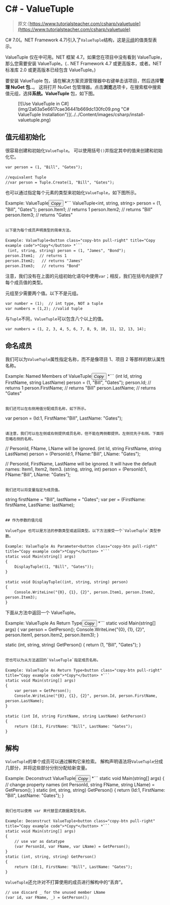 # C# - ValueTuple

> 原文:[https://www.tutorialsteacher.com/csharp/valuetuple](https://www.tutorialsteacher.com/csharp/valuetuple)

C# 7.0(。NET Framework 4.7)引入了`ValueTuple`结构，这是[元组](/csharp/csharp-tuple)的值类型表示。

ValueTuple 仅在中可用。NET 框架 4.7。如果您在项目中没有看到 ValueTuple，那么您需要安装 ValueTuple。(.. NET Framework 4.7 或更高版本，或者。NET 标准库 2.0 或更高版本已经包含 ValueTuple。)

要安装 ValueTuple 包，请在解决方案资源管理器中右键单击该项目，然后选择**管理 NuGet 包..**。 这将打开 NuGet 包管理器。点击**浏览**选项卡，在搜索框中搜索值元组，选择**系统。ValueTuple** 包，如下图。

<figure>[![Use ValueTuple in C#](img/2a63a5e6617cae36441b669dc130fc09.png "C# ValueTuple Installation")](../../Content/images/csharp/install-valuetuple.png) </figure>

## 值元组初始化

很容易创建和初始化`ValueTuple`。 可以使用括号`()`并指定其中的值来创建和初始化它。

```
var person = (1, "Bill", "Gates");

//equivalent Tuple
//var person = Tuple.Create(1, "Bill", "Gates"); 
```

也可以通过指定每个元素的类型来初始化`ValueTuple`，如下图所示。

Example: ValueTuple<button class="copy-btn pull-right" title="Copy example code">*Copy*</button> *```
ValueTuple<int, string, string> person = (1, "Bill", "Gates");
person.Item1;  // returns 1
person.Item2;   // returns "Bill"
person.Item3;   // returns "Gates" 
```

以下是为每个成员声明类型的简单方法。

Example: ValueTuple<button class="copy-btn pull-right" title="Copy example code">*Copy*</button> *```
 (int, string, string) person = (1, "James", "Bond");
person.Item1;  // returns 1
person.Item2;   // returns "James"
person.Item3;   // returns "Bond" 
```

注意，我们没有在上面的元组初始化语句中使用`var`；相反，我们在括号内提供了每个成员值的类型。

元组至少需要两个值。以下不是元组。

```
var number = (1);  // int type, NOT a tuple
var numbers = (1,2); //valid tuple 
```

与`Tuple`不同，`ValueTuple`可以包含八个以上的值。

```
var numbers = (1, 2, 3, 4, 5, 6, 7, 8, 9, 10, 11, 12, 13, 14); 
```

## 命名成员

我们可以为`ValueTuple`属性指定名称，而不是像项目 1、项目 2 等那样的默认属性名称。

Example: Named Members of ValueTuple<button class="copy-btn pull-right" title="Copy example code">*Copy*</button> *```
(int Id, string FirstName, string LastName) person = (1, "Bill", "Gates");
person.Id;   // returns 1
person.FirstName;  // returns "Bill"
person.LastName; // returns "Gates" 
```

我们还可以在右侧用值分配成员名称，如下所示。

```
var person = (Id:1, FirstName:"Bill", LastName: "Gates"); 
```

请注意，我们可以在左侧或右侧提供成员名称，但不能在两侧都提供。左侧优先于右侧。下面将忽略右侧的名称。

```
// PersonId, FName, LName will be ignored.
(int Id, string FirstName, string LastName) person = (PersonId:1, FName:"Bill", LName: "Gates");

// PersonId, FirstName, LastName will be ignored. It will have the default names: Item1, Item2, Item3.
(string, string, int) person = (PersonId:1, FName:"Bill", LName: "Gates"); 
```

我们还可以将变量指定为成员值。

```
string firstName = "Bill", lastName = "Gates";
var per = (FirstName: firstName, LastName: lastName); 
```

## 作为参数的值元组

ValueType 也可以是方法的参数类型或返回类型。以下方法接受一个`ValueTuple`类型参数。

Example: ValueTuple As Parameter<button class="copy-btn pull-right" title="Copy example code">*Copy*</button> *```
static void Main(string[] args)
{
    DisplayTuple((1, "Bill", "Gates"));
}

static void DisplayTuple((int, string, string) person)
{
    Console.WriteLine("{0}, {1}, {2}", person.Item1, person.Item2, person.Item3);
} 
```

下面从方法中返回一个 ValueTuple。

Example: ValueTuple As Return Type<button class="copy-btn pull-right" title="Copy example code">*Copy*</button> *```
static void Main(string[] args)
{
    var person = GetPerson();
    Console.WriteLine("{0}, {1}, {2}", person.Item1, person.Item2, person.Item3);
}

static (int, string, string) GetPerson() 
{
    return (1, "Bill", "Gates");
} 
```

您也可以为从方法返回的`ValueTuple`指定成员名称。

Example: ValueTuple As Return Type<button class="copy-btn pull-right" title="Copy example code">*Copy*</button> *```
static void Main(string[] args)
{
    var person = GetPerson();
    Console.WriteLine("{0}, {1}, {2}", person.Id, person.FirstName, person.LastName);
}

static (int Id, string FirstName, string LastName) GetPerson() 
{
    return (Id:1, FirstName: "Bill", LastName: "Gates");
} 
```

## 解构

`ValueTuple`的单个成员可以通过解构它来检索。 解构声明语法将`ValueTuple`分成几部分，并将这些部分分别分配给新变量。

Example: Deconstruct ValueTuple<button class="copy-btn pull-right" title="Copy example code">*Copy*</button> *```
static void Main(string[] args)
{
    // change property names
    (int PersonId, string FName, string LName) = GetPerson();
}
static (int, string, string) GetPerson() 
{
    return (Id:1, FirstName: "Bill", LastName: "Gates");
} 
```

我们也可以使用 var 来代替显式数据类型名称。

Example: Deconstruct ValueTuple<button class="copy-btn pull-right" title="Copy example code">*Copy*</button> *```
static void Main(string[] args)
{
    // use var as datatype
    (var PersonId, var FName, var LName) = GetPerson();
}
static (int, string, string) GetPerson() 
{
    return (Id:1, FirstName: "Bill", LastName: "Gates");
} 
```

`ValueTuple`还允许对不打算使用的成员进行解构中的“丢弃”。

```
// use discard _ for the unused member LName
(var id, var FName, _) = GetPerson(); 
```

